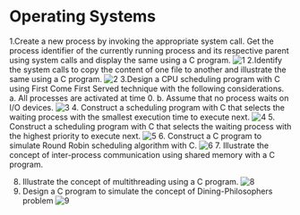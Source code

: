 # Operating Systems

1.Create a new process by invoking the appropriate system call. Get the process identifier of the currently running process and its respective parent using system calls and display the same using a C program.
![1](https://user-images.githubusercontent.com/113223927/192582289-95c80b97-5351-421f-92f3-cb25a5cec8fb.png)
2.Identify the system calls to copy the content of one file to another and illustrate the same using a C program.
![2](https://user-images.githubusercontent.com/113223927/192582436-37229376-70ec-4217-8968-dee11f665cdf.png)
3.Design a CPU scheduling program with C using First Come First Served technique with the following considerations. 
a. All processes are activated at time 0. 
b. Assume that no process waits on I/O devices.
![3](https://user-images.githubusercontent.com/113223927/192582634-40ce55a4-6c75-4f5b-9364-ba892c30f1c7.png)
4. Construct a scheduling program with C that selects the waiting process with the smallest execution time to execute next.
![4](https://user-images.githubusercontent.com/113223927/192582750-efd82f44-ba16-4876-9e19-fd623cecaeb5.png)
5. Construct a scheduling program with C that selects the waiting process with the highest priority to execute next.
![5](https://user-images.githubusercontent.com/113223927/192582831-c84000e4-e8ab-433e-948b-926e8df80869.png)
6. Construct a C program to simulate Round Robin scheduling algorithm with C.
![6](https://user-images.githubusercontent.com/113223927/192582927-89035895-3449-482c-b338-553c6bdd6cae.png)
7. Illustrate the concept of inter-process communication using shared memory with a C program.  

8. Illustrate the concept of multithreading using a C program.
![8](https://user-images.githubusercontent.com/113223927/192583079-99ecabf5-bbf9-47a3-863b-9c374563d51f.png)
9. Design a C program to simulate the concept of Dining-Philosophers problem
![9](https://user-images.githubusercontent.com/113223927/192583180-938b0010-94e7-42d8-99cc-a7f7c3d14775.png)



